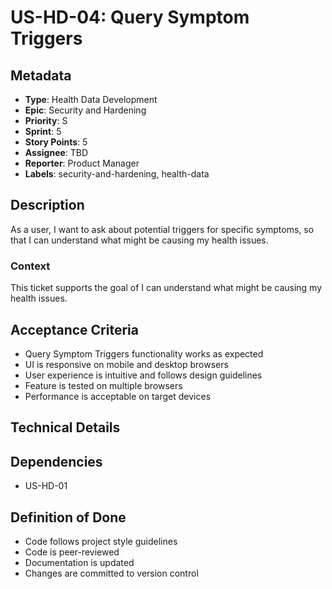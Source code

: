 # US-HD-04: Query Symptom Triggers

## Metadata
- **Type**: Health Data Development
- **Epic**: Security and Hardening
- **Priority**: S
- **Sprint**: 5
- **Story Points**: 5
- **Assignee**: TBD
- **Reporter**: Product Manager
- **Labels**: security-and-hardening, health-data

## Description
As a user, I want to ask about potential triggers for specific symptoms, so that I can understand what might be causing my health issues.

### Context
This ticket supports the goal of I can understand what might be causing my health issues.

## Acceptance Criteria
- Query Symptom Triggers functionality works as expected
- UI is responsive on mobile and desktop browsers
- User experience is intuitive and follows design guidelines
- Feature is tested on multiple browsers
- Performance is acceptable on target devices

## Technical Details

## Dependencies
- US-HD-01

## Definition of Done
- Code follows project style guidelines
- Code is peer-reviewed
- Documentation is updated
- Changes are committed to version control
